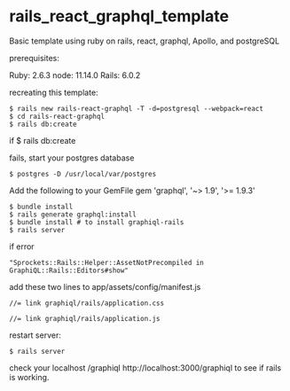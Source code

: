 # rails_react_graphql_template

Basic template using ruby on rails, react, graphql, Apollo, and postgreSQL

prerequisites:

Ruby: 2.6.3
node: 11.14.0
Rails: 6.0.2

recreating this template:

    $ rails new rails-react-graphql -T -d=postgresql --webpack=react
    $ cd rails-react-graphql
    $ rails db:create

if
\$ rails db:create

fails, start your postgres database

    $ postgres -D /usr/local/var/postgres

Add the following to your GemFile
gem 'graphql', '~> 1.9', '>= 1.9.3'

    $ bundle install
    $ rails generate graphql:install
    $ bundle install # to install graphiql-rails
    $ rails server

if error

`"Sprockets::Rails::Helper::AssetNotPrecompiled in GraphiQL::Rails::Editors#show"`

add these two lines to app/assets/config/manifest.js

`//= link graphiql/rails/application.css`

`//= link graphiql/rails/application.js`

restart server:

    $ rails server

check your localhost /graphiql
http://localhost:3000/graphiql to see if rails is working.
